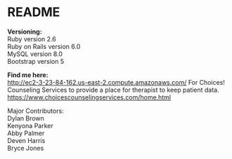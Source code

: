 # README

**Versioning:**  
Ruby version 2.6  
Ruby on Rails version 6.0  
MySQL version 8.0  
Bootstrap version 5  

**Find me here:**    
http://ec2-3-23-84-162.us-east-2.compute.amazonaws.com/
For Choices! Counseling Services to provide a place for therapist to keep patient data.  
https://www.choicescounselingservices.com/home.html

Major Contributors:  
Dylan Brown  
Kenyona Parker  
Abby Palmer  
Deven Harris  
Bryce Jones  

